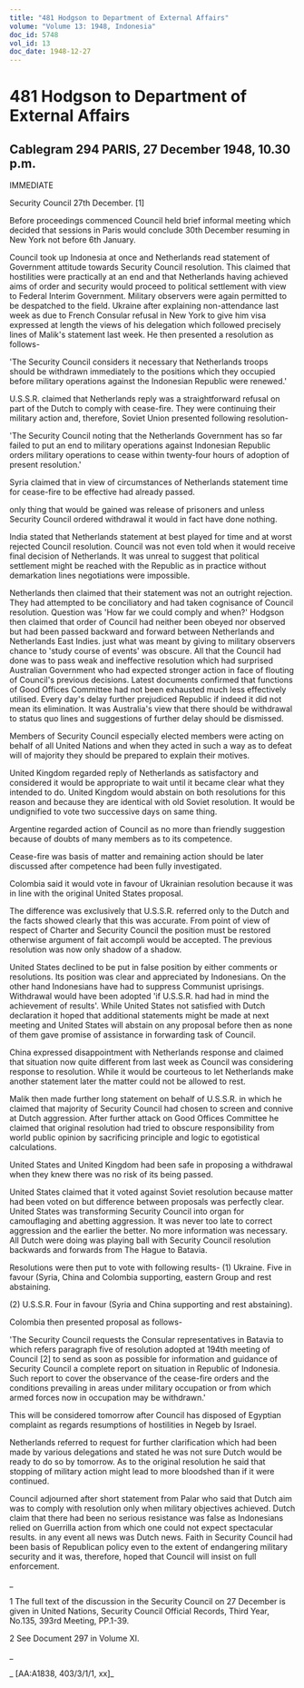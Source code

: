 ```yaml
---
title: "481 Hodgson to Department of External Affairs"
volume: "Volume 13: 1948, Indonesia"
doc_id: 5748
vol_id: 13
doc_date: 1948-12-27
---
```


# 481 Hodgson to Department of External Affairs

## Cablegram 294 PARIS, 27 December 1948, 10.30 p.m.

IMMEDIATE

Security Council 27th December. [1]

Before proceedings commenced Council held brief informal meeting which decided that sessions in Paris would conclude 30th December resuming in New York not before 6th January.

Council took up Indonesia at once and Netherlands read statement of Government attitude towards Security Council resolution. This claimed that hostilities were practically at an end and that Netherlands having achieved aims of order and security would proceed to political settlement with view to Federal Interim Government. Military observers were again permitted to be despatched to the field. Ukraine after explaining non-attendance last week as due to French Consular refusal in New York to give him visa expressed at length the views of his delegation which followed precisely lines of Malik's statement last week. He then presented a resolution as follows-

'The Security Council considers it necessary that Netherlands troops should be withdrawn immediately to the positions which they occupied before military operations against the Indonesian Republic were renewed.'

U.S.S.R. claimed that Netherlands reply was a straightforward refusal on part of the Dutch to comply with cease-fire. They were continuing their military action and, therefore, Soviet Union presented following resolution-

'The Security Council noting that the Netherlands Government has so far failed to put an end to military operations against Indonesian Republic orders military operations to cease within twenty-four hours of adoption of present resolution.'

Syria claimed that in view of circumstances of Netherlands statement time for cease-fire to be effective had already passed.

only thing that would be gained was release of prisoners and unless Security Council ordered withdrawal it would in fact have done nothing.

India stated that Netherlands statement at best played for time and at worst rejected Council resolution. Council was not even told when it would receive final decision of Netherlands. It was unreal to suggest that political settlement might be reached with the Republic as in practice without demarkation lines negotiations were impossible.

Netherlands then claimed that their statement was not an outright rejection. They had attempted to be conciliatory and had taken cognisance of Council resolution. Question was 'How far we could comply and when?' Hodgson then claimed that order of Council had neither been obeyed nor observed but had been passed backward and forward between Netherlands and Netherlands East Indies. just what was meant by giving to military observers chance to 'study course of events' was obscure. All that the Council had done was to pass weak and ineffective resolution which had surprised Australian Government who had expected stronger action in face of flouting of Council's previous decisions. Latest documents confirmed that functions of Good Offices Committee had not been exhausted much less effectively utilised. Every day's delay further prejudiced Republic if indeed it did not mean its elimination. It was Australia's view that there should be withdrawal to status quo lines and suggestions of further delay should be dismissed.

Members of Security Council especially elected members were acting on behalf of all United Nations and when they acted in such a way as to defeat will of majority they should be prepared to explain their motives.

United Kingdom regarded reply of Netherlands as satisfactory and considered it would be appropriate to wait until it became clear what they intended to do. United Kingdom would abstain on both resolutions for this reason and because they are identical with old Soviet resolution. It would be undignified to vote two successive days on same thing.

Argentine regarded action of Council as no more than friendly suggestion because of doubts of many members as to its competence.

Cease-fire was basis of matter and remaining action should be later discussed after competence had been fully investigated.

Colombia said it would vote in favour of Ukrainian resolution because it was in line with the original United States proposal.

The difference was exclusively that U.S.S.R. referred only to the Dutch and the facts showed clearly that this was accurate. From point of view of respect of Charter and Security Council the position must be restored otherwise argument of fait accompli would be accepted. The previous resolution was now only shadow of a shadow.

United States declined to be put in false position by either comments or resolutions. Its position was clear and appreciated by Indonesians. On the other hand Indonesians have had to suppress Communist uprisings. Withdrawal would have been adopted 'if U.S.S.R. had had in mind the achievement of results'. While United States not satisfied with Dutch declaration it hoped that additional statements might be made at next meeting and United States will abstain on any proposal before then as none of them gave promise of assistance in forwarding task of Council.

China expressed disappointment with Netherlands response and claimed that situation now quite different from last week as Council was considering response to resolution. While it would be courteous to let Netherlands make another statement later the matter could not be allowed to rest.

Malik then made further long statement on behalf of U.S.S.R. in which he claimed that majority of Security Council had chosen to screen and connive at Dutch aggression. After further attack on Good Offices Committee he claimed that original resolution had tried to obscure responsibility from world public opinion by sacrificing principle and logic to egotistical calculations.

United States and United Kingdom had been safe in proposing a withdrawal when they knew there was no risk of its being passed.

United States claimed that it voted against Soviet resolution because matter had been voted on but difference between proposals was perfectly clear. United States was transforming Security Council into organ for camouflaging and abetting aggression. It was never too late to correct aggression and the earlier the better. No more information was necessary. All Dutch were doing was playing ball with Security Council resolution backwards and forwards from The Hague to Batavia.

Resolutions were then put to vote with following results- (1) Ukraine. Five in favour (Syria, China and Colombia supporting, eastern Group and rest abstaining.

(2) U.S.S.R. Four in favour (Syria and China supporting and rest abstaining).

Colombia then presented proposal as follows-

'The Security Council requests the Consular representatives in Batavia to which refers paragraph five of resolution adopted at 194th meeting of Council [2] to send as soon as possible for information and guidance of Security Council a complete report on situation in Republic of Indonesia. Such report to cover the observance of the cease-fire orders and the conditions prevailing in areas under military occupation or from which armed forces now in occupation may be withdrawn.'

This will be considered tomorrow after Council has disposed of Egyptian complaint as regards resumptions of hostilities in Negeb by Israel.

Netherlands referred to request for further clarification which had been made by various delegations and stated he was not sure Dutch would be ready to do so by tomorrow. As to the original resolution he said that stopping of military action might lead to more bloodshed than if it were continued.

Council adjourned after short statement from Palar who said that Dutch aim was to comply with resolution only when military objectives achieved. Dutch claim that there had been no serious resistance was false as Indonesians relied on Guerrilla action from which one could not expect spectacular results. in any event all news was Dutch news. Faith in Security Council had been basis of Republican policy even to the extent of endangering military security and it was, therefore, hoped that Council will insist on full enforcement.

_

1 The full text of the discussion in the Security Council on 27 December is given in United Nations, Security Council Official Records, Third Year, No.135, 393rd Meeting, PP.1-39.

2 See Document 297 in Volume XI.

_

_ [AA:A1838, 403/3/1/1, xx]_
